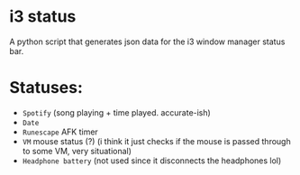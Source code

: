 # i3 status
A python script that generates json data for the i3 window manager status bar.

# Statuses:
- `Spotify` (song playing + time played. accurate-ish)
- `Date`
- `Runescape` AFK timer
- `VM` mouse status (?) (i think it just checks if the mouse is passed through to some VM, very situational)
- `Headphone battery` (not used since it disconnects the headphones lol)


